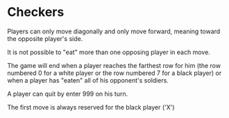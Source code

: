 # Checkers
Players can only move diagonally and only move forward, meaning toward the opposite player's side.

It is not possible to "eat" more than one opposing player in each move.

The game will end when a player reaches the farthest row for him (the row numbered 0 for a white player or the row numbered 7 for a black player)
or when a player has "eaten" all of his opponent's soldiers.

A player can quit by enter 999 on his turn.

The first move is always reserved for the black player ('X')
